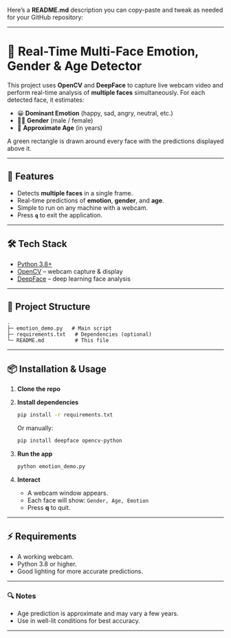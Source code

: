 Here’s a **README.md** description you can copy-paste and tweak as needed for your GitHub repository:

---

# 🎥 Real-Time Multi-Face Emotion, Gender & Age Detector

This project uses **OpenCV** and **DeepFace** to capture live webcam video and perform real-time analysis of **multiple faces** simultaneously.
For each detected face, it estimates:

* 😀 **Dominant Emotion** (happy, sad, angry, neutral, etc.)
* 👩‍🦱 **Gender** (male / female)
* 🎂 **Approximate Age** (in years)

A green rectangle is drawn around every face with the predictions displayed above it.

---

## 🚀 Features

* Detects **multiple faces** in a single frame.
* Real-time predictions of **emotion**, **gender**, and **age**.
* Simple to run on any machine with a webcam.
* Press **`q`** to exit the application.

---

## 🛠️ Tech Stack

* [Python 3.8+](https://www.python.org/)
* [OpenCV](https://opencv.org/) – webcam capture & display
* [DeepFace](https://github.com/serengil/deepface) – deep learning face analysis

---

## 📂 Project Structure

```
.
├─ emotion_demo.py   # Main script
├─ requirements.txt   # Dependencies (optional)
└─ README.md          # This file
```

---

## 📦 Installation & Usage

1. **Clone the repo**

2. **Install dependencies**

   ```bash
   pip install -r requirements.txt
   ```

   Or manually:

   ```bash
   pip install deepface opencv-python
   ```

3. **Run the app**

   ```bash
   python emotion_demo.py
   ```

4. **Interact**

   * A webcam window appears.
   * Each face will show:
     `Gender, Age, Emotion`
   * Press **q** to quit.

---

## ⚡ Requirements

* A working webcam.
* Python 3.8 or higher.
* Good lighting for more accurate predictions.

---


### 🔍 Notes

* Age prediction is approximate and may vary a few years.
* Use in well-lit conditions for best accuracy.

---
